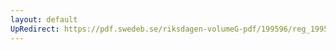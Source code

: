 ```yaml
---
layout: default
UpRedirect: https://pdf.swedeb.se/riksdagen-volumeG-pdf/199596/reg_199596_JuU/reg_199596_JuU_0003.pdf
---
```

